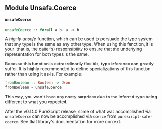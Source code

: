 ## Module Unsafe.Coerce

#### `unsafeCoerce`

``` purescript
unsafeCoerce :: forall a b. a -> b
```

A _highly unsafe_ function, which can be used to persuade the type system that
any type is the same as any other type. When using this function, it is your
(that is, the caller's) responsibility to ensure that the underlying
representation for both types is the same.

Because this function is extraordinarily flexible, type inference
can greatly suffer. It is highly recommended to define specializations of
this function rather than using it as-is. For example:

```purescript
fromBoolean :: Boolean -> Json
fromBoolean = unsafeCoerce
```

This way, you won't have any nasty surprises due to the inferred type being
different to what you expected.

After the v0.14.0 PureScript release, some of what was accomplished via
`unsafeCoerce` can now be accomplished via `coerce` from
`purescript-safe-coerce`. See that library's documentation for more
context.


